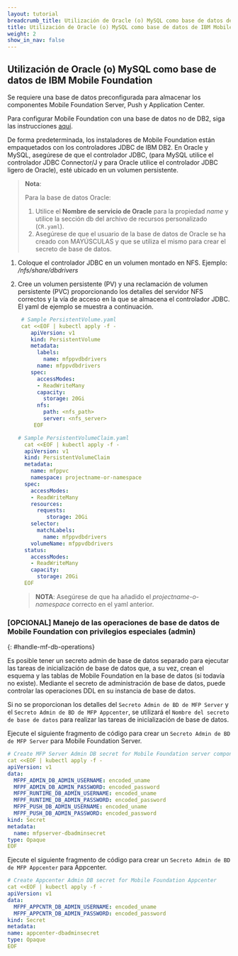```yaml
---
layout: tutorial
breadcrumb_title: Utilización de Oracle (o) MySQL como base de datos de IBM Mobile Foundation
title: Utilización de Oracle (o) MySQL como base de datos de IBM Mobile Foundation
weight: 2
show_in_nav: false
---
```

<!-- NLS_CHARSET=UTF-8 -->
## Utilización de Oracle (o) MySQL como base de datos de IBM Mobile Foundation

Se requiere una base de datos preconfigurada para almacenar los componentes Mobile Foundation Server, Push y Application Center. 

Para configurar Mobile Foundation con una base de datos no de DB2, siga las instrucciones
[aquí](https://mobilefirstplatform.ibmcloud.com/tutorials/en/foundation/8.0/installation-configuration/production/prod-env/databases/#mysql-database-and-user-requirements). 

De forma predeterminada, los instaladores de Mobile Foundation están empaquetados con los controladores JDBC de IBM DB2. En Oracle y MySQL, asegúrese de que el controlador JDBC, (para MySQL utilice el controlador JDBC Connector/J y para Oracle utilice el controlador JDBC ligero de Oracle), esté ubicado en un volumen persistente.

>**Nota**:
>
>  Para la base de datos Oracle:
>
>    1. Utilice el **Nombre de servicio de Oracle** para la propiedad *name* y utilice la sección db del archivo de recursos personalizado (`CR.yaml`).
>    2. Asegúrese de que el usuario de la base de datos de Oracle se ha creado con MAYÚSCULAS y que se utiliza el mismo para crear el secreto de base de datos. 

1. Coloque el controlador JDBC en un volumen montado en NFS. Ejemplo: */nfs/share/dbdrivers*

2. Cree un volumen persistente (PV) y una reclamación de volumen persistente (PVC) proporcionando los detalles del servidor NFS correctos y la vía de acceso en la que se almacena el controlador JDBC. El yaml de ejemplo se muestra a continuación.

    ```yaml
     # Sample PersistentVolume.yaml
     cat <<EOF | kubectl apply -f -
        apiVersion: v1
        kind: PersistentVolume
        metadata:
          labels:
            name: mfppvdbdrivers
          name: mfppvdbdrivers
        spec:
          accessModes:
          - ReadWriteMany
          capacity:
            storage: 20Gi
          nfs:
            path: <nfs_path>
            server: <nfs_server>
         EOF
    ```

    ```yaml
    # Sample PersistentVolumeClaim.yaml
      cat <<EOF | kubectl apply -f -
      apiVersion: v1
      kind: PersistentVolumeClaim
      metadata:
        name: mfppvc
        namespace: projectname-or-namespace
      spec:
        accessModes:
        - ReadWriteMany
        resources:
          requests:
             storage: 20Gi
        selector:
          matchLabels:
            name: mfppvdbdrivers
        volumeName: mfppvdbdrivers
      status:
        accessModes:
        - ReadWriteMany
        capacity:
          storage: 20Gi
      EOF
    ```   

    > **NOTA**: Asegúrese de que ha añadido el *projectname-o-namespace* correcto en el yaml anterior. 

### [OPCIONAL] Manejo de las operaciones de base de datos de Mobile Foundation con privilegios especiales (admin)
{: #handle-mf-db-operations}

Es posible tener un secreto admin de base de datos separado para ejecutar las tareas de inicialización de base de datos que, a su vez, crean el esquema y las tablas de Mobile Foundation en la base de datos (si todavía no existe). Mediante el secreto de administración de base de datos, puede controlar las operaciones DDL en su instancia de base de datos. 

Si no se proporcionan los detalles del `Secreto Admin de BD de MFP Server` y el `Secreto Admin de BD de MFP Appcenter`, se utilizará el `Nombre del secreto de base de datos` para realizar las tareas de inicialización de base de datos.

Ejecute el siguiente fragmento de código para crear un `Secreto Admin de BD de MFP Server` para Mobile Foundation Server.

```yaml
# Create MFP Server Admin DB secret for Mobile Foundation server component
cat <<EOF | kubectl apply -f -
apiVersion: v1
data:
  MFPF_ADMIN_DB_ADMIN_USERNAME: encoded_uname
  MFPF_ADMIN_DB_ADMIN_PASSWORD: encoded_password
  MFPF_RUNTIME_DB_ADMIN_USERNAME: encoded_uname
  MFPF_RUNTIME_DB_ADMIN_PASSWORD: encoded_password
  MFPF_PUSH_DB_ADMIN_USERNAME: encoded_uname
  MFPF_PUSH_DB_ADMIN_PASSWORD: encoded_password
kind: Secret
metadata:
  name: mfpserver-dbadminsecret
type: Opaque
EOF
```

Ejecute el siguiente fragmento de código para crear un `Secreto Admin de BD de MFP Appcenter` para Appcenter.

```yaml
# Create Appcenter Admin DB secret for Mobile Foundation Appcenter
cat <<EOF | kubectl apply -f -
apiVersion: v1
data:
  MFPF_APPCNTR_DB_ADMIN_USERNAME: encoded_uname
  MFPF_APPCNTR_DB_ADMIN_PASSWORD: encoded_password
kind: Secret
metadata:
name: appcenter-dbadminsecret
type: Opaque
EOF
```
